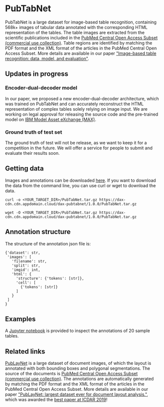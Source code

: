 # PubTabNet

PubTabNet is a large dataset for image-based table recognition, containing 568k+ images of tabular data annotated with the corresponding HTML representation of the tables. The table images are extracted from the scientific publications included in the [PubMed Central Open Access Subset (commercial use collection)](https://www.ncbi.nlm.nih.gov/pmc/tools/openftlist/). Table regions are identified by matching the PDF format and the XML format of the articles in the PubMed Central Open Access Subset. More details are available in our paper ["Image-based table recognition: data, model, and evaluation"](https://arxiv.org/abs/1911.10683).

## Updates in progress

### Encoder-dual-decoder model

In our paper, we proposed a new encoder-dual-decoder architecture, which was trained on PubTabNet and can accurately reconstruct the HTML representation of complex tables solely relying on image input. We are working on legal approval for releasing the source code and the pre-trained model on [IBM Model Asset eXchange (MAX)](https://developer.ibm.com/exchanges/models/).  

### Ground truth of test set

The ground truth of test will not be release, as we want to keep it for a competition in the future. We will offer a service for people to submit and evaluate their results soon.

## Getting data

Images and annotations can be downloaded [here](https://developer.ibm.com/exchanges/data/all/pubtabnet/). If you want to download the data from the command line, you can use curl or wget to download the data.

```
curl -o <YOUR_TARGET_DIR>/PubTabNet.tar.gz https://dax-cdn.cdn.appdomain.cloud/dax-pubtabnet/1.0.0/PubTabNet.tar.gz
```

```
wget -O <YOUR_TARGET_DIR>/PubTabNet.tar.gz https://dax-cdn.cdn.appdomain.cloud/dax-pubtabnet/1.0.0/PubTabNet.tar.gz
```

## Annotation structure

The structure of the annotation json file is:

```
{'dataset': str,
 'images': [
   'filename': str,
   'split': str,
   'imgid': int,
   'html': {
     'structure': {'tokens': [str]},
     'cell': [
       {'tokens': [str]}
     ]
   }
 ]
}
```

## Examples

A [Jupyter notebook](./explore_PubTabNet_dataset.ipynb) is provided to inspect the annotations of 20 sample tables.


## Related links

[PubLayNet](https://github.com/ibm-aur-nlp/PubLayNet) is a large dataset of document images, of which the layout is annotated with both bounding boxes and polygonal segmentations. The source of the documents is [PubMed Central Open Access Subset (commercial use collection)](https://www.ncbi.nlm.nih.gov/pmc/tools/openftlist/). The annotations are automatically generated by matching the PDF format and the XML format of the articles in the PubMed Central Open Access Subset. More details are available in our paper ["PubLayNet: largest dataset ever for document layout analysis."](https://arxiv.org/abs/1908.07836), which was awarded the [best paper at ICDAR 2019](http://icdar2019.org/award/)!
